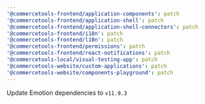 ```yaml
---
'@commercetools-frontend/application-components': patch
'@commercetools-frontend/application-shell': patch
'@commercetools-frontend/application-shell-connectors': patch
'@commercetools-frontend/i18n': patch
'@commercetools-frontend/l10n': patch
'@commercetools-frontend/permissions': patch
'@commercetools-frontend/react-notifications': patch
'@commercetools-local/visual-testing-app': patch
'@commercetools-website/custom-applications': patch
'@commercetools-website/components-playground': patch
---
```


Update Emotion dependencies to `v11.9.3`
